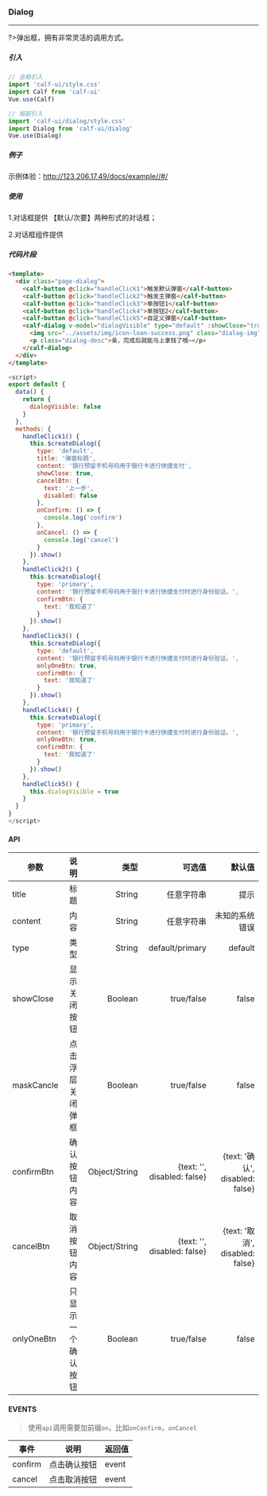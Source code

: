 ### Dialog

---

?>弹出框，拥有非常灵活的调用方式。

##### 引入

```javascript
// 全局引入
import 'calf-ui/style.css'
import Calf from 'calf-ui'
Vue.use(Calf)

// 局部引入
import 'calf-ui/dialog/style.css'
import Dialog from 'calf-ui/dialog'
Vue.use(Dialog)
```

##### 例子

示例体验：http://123.206.17.49/docs/example//#/

##### 使用

1.对话框提供 【默认/次要】两种形式的对话框；

2.对话框组件提供

##### 代码片段

```html
<template>
  <div class="page-dialog">
    <calf-button @click="handleClick1">触发默认弹窗</calf-button>
    <calf-button @click="handleClick2">触发主弹窗</calf-button>
    <calf-button @click="handleClick3">单按钮1</calf-button>
    <calf-button @click="handleClick4">单按钮2</calf-button>
    <calf-button @click="handleClick5">自定义弹窗</calf-button>
    <calf-dialog v-model="dialogVisible" type="default" :showClose="true">
      <img src="../assets/img/icon-loan-success.png" class="dialog-img">
      <p class="dialog-desc">亲，完成后就能马上拿钱了哦~</p>
    </calf-dialog>
  </div>
</template>
```

```javascript
<script>
export default {
  data() {
    return {
      dialogVisible: false
    }
  },
  methods: {
    handleClick1() {
      this.$createDialog({
        type: 'default',
        title: '弹窗标题',
        content: '银行预留手机号码用于银行卡进行快捷支付',
        showClose: true,
        cancelBtn: {
          text: '上一步',
          disabled: false
        },
        onConfirm: () => {
          console.log('confirm')
        },
        onCancel: () => {
          console.log('cancel')
        }
      }).show()
    },
    handleClick2() {
      this.$createDialog({
        type: 'primary',
        content: '银行预留手机号码用于银行卡进行快捷支付时进行身份验证。',
        confirmBtn: {
          text: '我知道了'
        }
      }).show()
    },
    handleClick3() {
      this.$createDialog({
        type: 'default',
        content: '银行预留手机号码用于银行卡进行快捷支付时进行身份验证。',
        onlyOneBtn: true,
        confirmBtn: {
          text: '我知道了'
        }
      }).show()
    },
    handleClick4() {
      this.$createDialog({
        type: 'primary',
        content: '银行预留手机号码用于银行卡进行快捷支付时进行身份验证。',
        onlyOneBtn: true,
        confirmBtn: {
          text: '我知道了'
        }
      }).show()
    },
    handleClick5() {
      this.dialogVisible = true
    }
  }
}
</script>
```

#### API

| 参数       |        说明        |          类型 |                      可选值 |                          默认值 |
| ---------- | :----------------: | ------------: | --------------------------: | ------------------------------: |
| title      |        标题        |        String |                  任意字符串 |                            提示 |
| content    |        内容        |        String |                  任意字符串 |                  未知的系统错误 |
| type       |        类型        |        String |             default/primary |                         default |
| showClose  |    显示关闭按钮    |       Boolean |                  true/false |                           false |
| maskCancle |  点击浮层关闭弹框  |       Boolean |                  true/false |                           false |
| confirmBtn |    确认按钮内容    | Object/String | {text: '', disabled: false} | {text: '确认', disabled: false} |
| cancelBtn  |    取消按钮内容    | Object/String | {text: '', disabled: false} | {text: '取消', disabled: false} |
| onlyOneBtn | 只显示一个确认按钮 |       Boolean |                  true/false |                           false |

#### EVENTS

> 使用`api`调用需要加前缀`on`，比如`onConfirm`，`onCancel`

| 事件    |     说明     | 返回值 |
| ------- | :----------: | ------ |
| confirm | 点击确认按钮 | event  |
| cancel  | 点击取消按钮 | event  |
